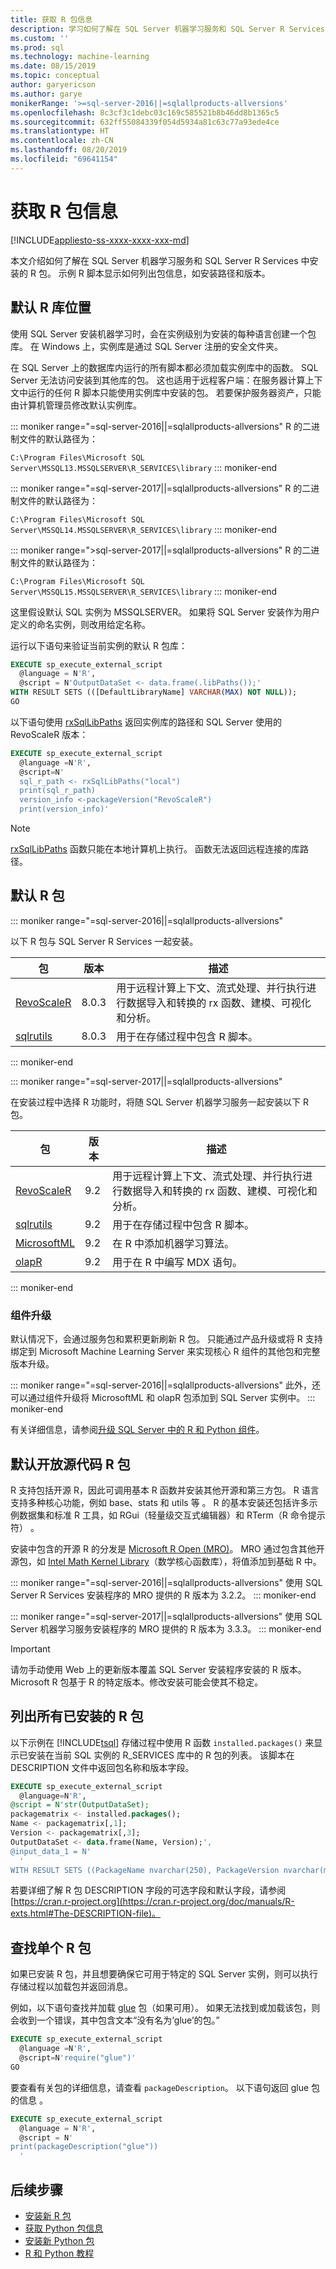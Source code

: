 ```yaml
---
title: 获取 R 包信息
description: 学习如何了解在 SQL Server 机器学习服务和 SQL Server R Services 中安装的 R 包。
ms.custom: ''
ms.prod: sql
ms.technology: machine-learning
ms.date: 08/15/2019
ms.topic: conceptual
author: garyericson
ms.author: garye
monikerRange: '>=sql-server-2016||=sqlallproducts-allversions'
ms.openlocfilehash: 8c3cf3c1debc03c169c585521b8b46dd8b1365c5
ms.sourcegitcommit: 632ff55084339f054d5934a81c63c77a93ede4ce
ms.translationtype: HT
ms.contentlocale: zh-CN
ms.lasthandoff: 08/20/2019
ms.locfileid: "69641154"
---
```

# <a name="get-r-package-information"></a>获取 R 包信息

[!INCLUDE[appliesto-ss-xxxx-xxxx-xxx-md](../../includes/appliesto-ss-xxxx-xxxx-xxx-md.md)]

本文介绍如何了解在 SQL Server 机器学习服务和 SQL Server R Services 中安装的 R 包。 示例 R 脚本显示如何列出包信息，如安装路径和版本。

## <a name="default-r-library-location"></a>默认 R 库位置

使用 SQL Server 安装机器学习时，会在实例级别为安装的每种语言创建一个包库。 在 Windows 上，实例库是通过 SQL Server 注册的安全文件夹。

在 SQL Server 上的数据库内运行的所有脚本都必须加载实例库中的函数。 SQL Server 无法访问安装到其他库的包。 这也适用于远程客户端：在服务器计算上下文中运行的任何 R 脚本只能使用实例库中安装的包。
若要保护服务器资产，只能由计算机管理员修改默认实例库。

::: moniker range="=sql-server-2016||=sqlallproducts-allversions"
R 的二进制文件的默认路径为：

`C:\Program Files\Microsoft SQL Server\MSSQL13.MSSQLSERVER\R_SERVICES\library`
::: moniker-end

::: moniker range="=sql-server-2017||=sqlallproducts-allversions"
R 的二进制文件的默认路径为：

`C:\Program Files\Microsoft SQL Server\MSSQL14.MSSQLSERVER\R_SERVICES\library`
::: moniker-end

::: moniker range=">sql-server-2017||=sqlallproducts-allversions"
R 的二进制文件的默认路径为：

`C:\Program Files\Microsoft SQL Server\MSSQL15.MSSQLSERVER\R_SERVICES\library`
::: moniker-end

这里假设默认 SQL 实例为 MSSQLSERVER。 如果将 SQL Server 安装作为用户定义的命名实例，则改用给定名称。

<!-- I don't think this note is necessary. If you have these other products installed, you'd already know about them.
> [!NOTE]
> If you find other folders having similar subfolder names and files, you probably have a standalone installation of  Microsoft R Server or Machine Learning Server. These server products have different installers and paths: C:\Program Files\Microsoft\R Server\R_SERVER or C:\Program Files\Microsoft\ML SERVER\R_SERVER. For more information, see [Install R Server 9.1 for Windows](https://docs.microsoft.com/machine-learning-server/install/r-server-install-windows) or [Install Machine Learning Server for Windows](https://docs.microsoft.com/machine-learning-server/install/machine-learning-server-windows-install).
-->

运行以下语句来验证当前实例的默认 R 包库：

```sql
EXECUTE sp_execute_external_script  
  @language = N'R',
  @script = N'OutputDataSet <- data.frame(.libPaths());'
WITH RESULT SETS (([DefaultLibraryName] VARCHAR(MAX) NOT NULL));
GO
```

以下语句使用 [rxSqlLibPaths](https://docs.microsoft.com/machine-learning-server/r-reference/revoscaler/rxsqllibpaths) 返回实例库的路径和 SQL Server 使用的 RevoScaleR 版本：

```sql
EXECUTE sp_execute_external_script
  @language =N'R',
  @script=N'
  sql_r_path <- rxSqlLibPaths("local")
  print(sql_r_path)
  version_info <-packageVersion("RevoScaleR")
  print(version_info)'
```

> [!NOTE]
> [rxSqlLibPaths](https://docs.microsoft.com/machine-learning-server/r-reference/revoscaler/rxsqllibpaths) 函数只能在本地计算机上执行。 函数无法返回远程连接的库路径。

## <a name="default-r-packages"></a>默认 R 包

::: moniker range="=sql-server-2016||=sqlallproducts-allversions"

以下 R 包与 SQL Server R Services 一起安装。

|包 | 版本 | 描述 |
|---------|---------|-------------|
| [RevoScaleR](https://docs.microsoft.com/r-server/r-reference/revoscaler/revoscaler)  | 8.0.3 | 用于远程计算上下文、流式处理、并行执行进行数据导入和转换的 rx 函数、建模、可视化和分析。 |
| [sqlrutils](https://docs.microsoft.com/machine-learning-server/r-reference/sqlrutils/sqlrutils) | 8.0.3 | 用于在存储过程中包含 R 脚本。 |

::: moniker-end

::: moniker range="=sql-server-2017||=sqlallproducts-allversions"

在安装过程中选择 R 功能时，将随 SQL Server 机器学习服务一起安装以下 R 包。

|包 | 版本 | 描述 |
|---------|---------|-------------|
| [RevoScaleR](https://docs.microsoft.com/r-server/r-reference/revoscaler/revoscaler)  | 9.2 | 用于远程计算上下文、流式处理、并行执行进行数据导入和转换的 rx 函数、建模、可视化和分析。 |
| [sqlrutils](https://docs.microsoft.com/machine-learning-server/r-reference/sqlrutils/sqlrutils) | 9.2 | 用于在存储过程中包含 R 脚本。 |
| [MicrosoftML](https://docs.microsoft.com/r-server/r-reference/microsoftml/microsoftml-package)| 9.2 | 在 R 中添加机器学习算法。 | 
| [olapR](https://docs.microsoft.com/machine-learning-server/r-reference/olapr/olapr) | 9.2 | 用于在 R 中编写 MDX 语句。 |

::: moniker-end

### <a name="component-upgrades"></a>组件升级

默认情况下，会通过服务包和累积更新刷新 R 包。 只能通过产品升级或将 R 支持绑定到 Microsoft Machine Learning Server 来实现核心 R 组件的其他包和完整版本升级。

::: moniker range="=sql-server-2016||=sqlallproducts-allversions"
此外，还可以通过组件升级将 MicrosoftML 和 olapR 包添加到 SQL Server 实例中。
::: moniker-end

有关详细信息，请参阅[升级 SQL Server 中的 R 和 Python 组件](../install/upgrade-r-and-python.md)。

## <a name="default-open-source-r-packages"></a>默认开放源代码 R 包

R 支持包括开源 R，因此可调用基本 R 函数并安装其他开源和第三方包。 R 语言支持多种核心功能，例如 base、stats 和 utils 等    。 R 的基本安装还包括许多示例数据集和标准 R 工具，如 RGui（轻量级交互式编辑器）和 RTerm（R 命令提示符）   。

安装中包含的开源 R 的分发是 [Microsoft R Open (MRO)](https://mran.microsoft.com/open)。 MRO 通过包含其他开源包，如 [Intel Math Kernel Library](https://en.wikipedia.org/wiki/Math_Kernel_Library)（数学核心函数库），将值添加到基础 R 中。

::: moniker range="=sql-server-2016||=sqlallproducts-allversions"
使用 SQL Server R Services 安装程序的 MRO 提供的 R 版本为 3.2.2。
::: moniker-end

::: moniker range="=sql-server-2017||=sqlallproducts-allversions"
使用 SQL Server 机器学习服务安装程序的 MRO 提供的 R 版本为 3.3.3。
::: moniker-end

> [!IMPORTANT]
> 请勿手动使用 Web 上的更新版本覆盖 SQL Server 安装程序安装的 R 版本。 Microsoft R 包基于 R 的特定版本。修改安装可能会使其不稳定。

## <a name="list-all-installed-r-packages"></a>列出所有已安装的 R 包

以下示例在 [!INCLUDE[tsql](../../includes/tsql-md.md)] 存储过程中使用 R 函数 `installed.packages()` 来显示已安装在当前 SQL 实例的 R_SERVICES 库中的 R 包的列表。 该脚本在 DESCRIPTION 文件中返回包名称和版本字段。

```sql
EXECUTE sp_execute_external_script
  @language=N'R',
@script = N'str(OutputDataSet);
packagematrix <- installed.packages();
Name <- packagematrix[,1];
Version <- packagematrix[,3];
OutputDataSet <- data.frame(Name, Version);',
@input_data_1 = N'
  '
WITH RESULT SETS ((PackageName nvarchar(250), PackageVersion nvarchar(max) ))
```

若要详细了解 R 包 DESCRIPTION 字段的可选字段和默认字段，请参阅 [https://cran.r-project.org](https://cran.r-project.org/doc/manuals/R-exts.html#The-DESCRIPTION-file)。

## <a name="find-a-single-r-package"></a>查找单个 R 包

如果已安装 R 包，并且想要确保它可用于特定的 SQL Server 实例，则可以执行存储过程以加载包并返回消息。

例如，以下语句查找并加载 [glue](https://cran.r-project.org/web/packages/glue/) 包（如果可用）。
如果无法找到或加载该包，则会收到一个错误，其中包含文本“没有名为‘glue’的包。”

```sql
EXECUTE sp_execute_external_script  
  @language =N'R',
  @script=N'require("glue")'
GO
```

要查看有关包的详细信息，请查看 `packageDescription`。
以下语句返回 glue 包的信息  。

```sql
EXECUTE sp_execute_external_script
  @language = N'R',
  @script = N'
print(packageDescription("glue"))
  '
```

## <a name="next-steps"></a>后续步骤

+ [安装新 R 包](../r/install-additional-r-packages-on-sql-server.md)
+ [获取 Python 包信息](python-package-information.md)
+ [安装新 Python 包](../python/install-additional-python-packages-on-sql-server.md)
+ [R 和 Python 教程](../tutorials/machine-learning-services-tutorials.md)
